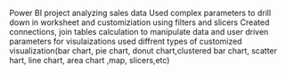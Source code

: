 Power BI project analyzing sales data Used complex parameters to drill down in worksheet and customiziation using filters and slicers Created connections, join tables calculation to manipulate data and user driven parameters for visulaizations used diffrent types of customized visualization(bar chart, pie chart, donut chart,clustered bar chart, scatter hart, line chart, area chart ,map, slicers,etc)
